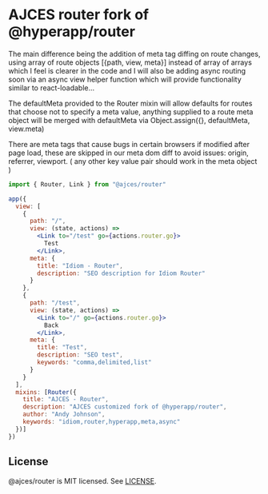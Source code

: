 # AJCES router fork of @hyperapp/router
The main difference being the addition of meta tag diffing on route changes, using array of route objects [{path, view, meta}] instead of array of arrays which I feel is clearer in the code and I will also be adding async routing soon via an async view helper function which will provide functionality similar to react-loadable...

The defaultMeta provided to the Router mixin will allow defaults for routes that choose not to specify a meta value, anything supplied to a route meta object will be merged with defaultMeta via Object.assign({}, defaultMeta, view.meta)

There are meta tags that cause bugs in certain browsers if modified after page load, these are skipped in our meta dom diff to avoid issues: origin, referrer, viewport. ( any other key value pair should work in the meta object )

```jsx
import { Router, Link } from "@ajces/router"

app({
  view: [
    {
      path: "/",
      view: (state, actions) =>
        <Link to="/test" go={actions.router.go}>
          Test
        </Link>,
      meta: {
        title: "Idiom - Router",
        description: "SEO description for Idiom Router"
      }
    },
    {
      path: "/test",
      view: (state, actions) =>
        <Link to="/" go={actions.router.go}>
          Back
        </Link>,
      meta: {
        title: "Test",
        description: "SEO test",
        keywords: "comma,delimited,list"
      }
    }
  ],
  mixins: [Router({
    title: "AJCES - Router",
    description: "AJCES customized fork of @hyperapp/router",
    author: "Andy Johnson",
    keywords: "idiom,router,hyperapp,meta,async"
  })]
})
```

## License

@ajces/router is MIT licensed. See [LICENSE](LICENSE.md).

